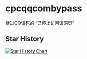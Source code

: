 # cpcqqcombypass
绕过QQ该死的 “已停止访问该网页”
## Star History
[![Star History Chart](https://api.star-history.com/svg?repos=win-lukezhang/cpcqqcombypass&type=Date)](https://star-history.com/#win-lukezhang/cpcqqcombypass&Date)
